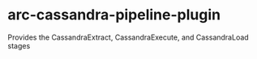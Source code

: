 # arc-cassandra-pipeline-plugin
Provides the CassandraExtract, CassandraExecute, and CassandraLoad stages
